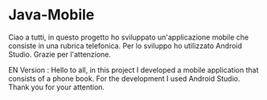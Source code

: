 # Java-Mobile

Ciao a tutti,
in questo progetto ho sviluppato un'applicazione mobile che consiste in una rubrica telefonica.
Per lo sviluppo ho utilizzato Android Studio.
Grazie per l'attenzione.

EN Version : 
Hello to all,
in this project I developed a mobile application that consists of a phone book.
For the development I used Android Studio.
Thank you for your attention.
